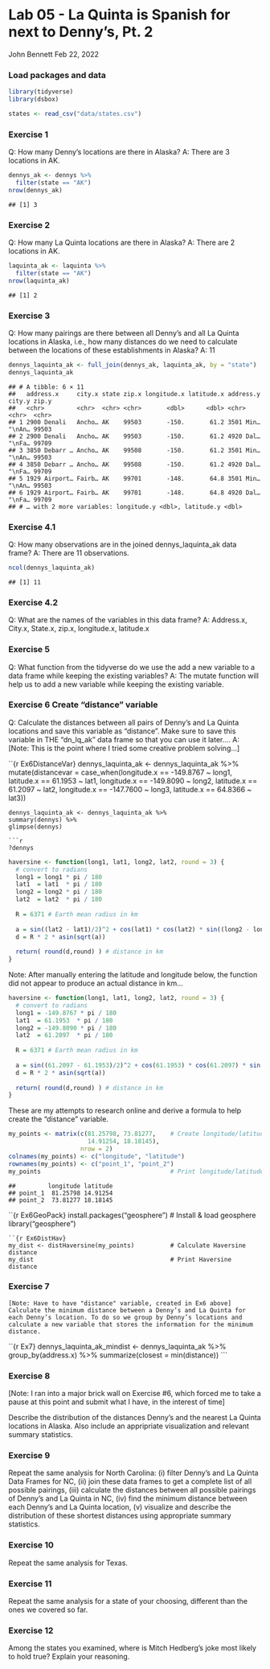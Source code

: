 Lab 05 - La Quinta is Spanish for next to Denny’s, Pt. 2
================
John Bennett
Feb 22, 2022

### Load packages and data

``` r
library(tidyverse) 
library(dsbox) 
```

``` r
states <- read_csv("data/states.csv")
```

### Exercise 1

Q: How many Denny’s locations are there in Alaska? A: There are 3
locations in AK.

``` r
dennys_ak <- dennys %>%
  filter(state == "AK")
nrow(dennys_ak)
```

    ## [1] 3

### Exercise 2

Q: How many La Quinta locations are there in Alaska? A: There are 2
locations in AK.

``` r
laquinta_ak <- laquinta %>%
  filter(state == "AK")
nrow(laquinta_ak)
```

    ## [1] 2

### Exercise 3

Q: How many pairings are there between all Denny’s and all La Quinta
locations in Alaska, i.e., how many distances do we need to calculate
between the locations of these establishments in Alaska? A: 11

``` r
dennys_laquinta_ak <- full_join(dennys_ak, laquinta_ak, by = "state")
dennys_laquinta_ak
```

    ## # A tibble: 6 × 11
    ##   address.x     city.x state zip.x longitude.x latitude.x address.y city.y zip.y
    ##   <chr>         <chr>  <chr> <chr>       <dbl>      <dbl> <chr>     <chr>  <chr>
    ## 1 2900 Denali   Ancho… AK    99503       -150.       61.2 3501 Min… "\nAn… 99503
    ## 2 2900 Denali   Ancho… AK    99503       -150.       61.2 4920 Dal… "\nFa… 99709
    ## 3 3850 Debarr … Ancho… AK    99508       -150.       61.2 3501 Min… "\nAn… 99503
    ## 4 3850 Debarr … Ancho… AK    99508       -150.       61.2 4920 Dal… "\nFa… 99709
    ## 5 1929 Airport… Fairb… AK    99701       -148.       64.8 3501 Min… "\nAn… 99503
    ## 6 1929 Airport… Fairb… AK    99701       -148.       64.8 4920 Dal… "\nFa… 99709
    ## # … with 2 more variables: longitude.y <dbl>, latitude.y <dbl>

### Exercise 4.1

Q: How many observations are in the joined dennys_laquinta_ak data
frame? A: There are 11 observations.

``` r
ncol(dennys_laquinta_ak)
```

    ## [1] 11

### Exercise 4.2

Q: What are the names of the variables in this data frame? A: Address.x,
City.x, State.x, zip.x, longitude.x, latitude.x

### Exercise 5

Q: What function from the tidyverse do we use the add a new variable to
a data frame while keeping the existing variables? A: The mutate
function will help us to add a new variable while keeping the existing
variable.

### Exercise 6 Create “distance” variable

Q: Calculate the distances between all pairs of Denny’s and La Quinta
locations and save this variable as “distance”. Make sure to save this
variable in THE “dn_lq_ak” data frame so that you can use it later…. A:
\[Note: This is the point where I tried some creative problem solving…\]

\`\`{r Ex6DistanceVar} dennys_laquinta_ak \<- dennys_laquinta_ak %>%
mutate(distancevar = case_when(longitude.x == -149.8767 \~ long1,
latitude.x == 61.1953 \~ lat1, longitude.x == -149.8090 \~ long2,
latitude.x == 61.2097 \~ lat2, longitude.x == -147.7600 \~ long3,
latitude.x == 64.8366 \~ lat3))



    dennys_laquinta_ak <- dennys_laquinta_ak %>%
    summary(dennys) %>%
    glimpse(dennys)

    ```r
    ?dennys

``` r
haversine <- function(long1, lat1, long2, lat2, round = 3) {
  # convert to radians
  long1 = long1 * pi / 180
  lat1  = lat1  * pi / 180
  long2 = long2 * pi / 180
  lat2  = lat2  * pi / 180
  
  R = 6371 # Earth mean radius in km
  
  a = sin((lat2 - lat1)/2)^2 + cos(lat1) * cos(lat2) * sin((long2 - long1)/2)^2
  d = R * 2 * asin(sqrt(a))
  
  return( round(d,round) ) # distance in km
}
```

Note: After manually entering the latitude and longitude below, the
function did not appear to produce an actual distance in km…

``` r
haversine <- function(long1, lat1, long2, lat2, round = 3) {
  # convert to radians
  long1 = -149.8767 * pi / 180
  lat1  = 61.1953  * pi / 180
  long2 = -149.8090 * pi / 180
  lat2  = 61.2097  * pi / 180
  
  R = 6371 # Earth mean radius in km
  
  a = sin((61.2097 - 61.1953)/2)^2 + cos(61.1953) * cos(61.2097) * sin((-149.8090 - -149.8767)/2)^2
  d = R * 2 * asin(sqrt(a))
  
  return( round(d,round) ) # distance in km
}
```

These are my attempts to research online and derive a formula to help
create the “distance” variable.

``` r
my_points <- matrix(c(81.25798, 73.81277,    # Create longitude/latitude matrix
                      14.91254, 18.18145),
                    nrow = 2)
colnames(my_points) <- c("longitude", "latitude")
rownames(my_points) <- c("point_1", "point_2")
my_points                                    # Print longitude/latitude matrix
```

    ##         longitude latitude
    ## point_1  81.25798 14.91254
    ## point_2  73.81277 18.18145

\`\`{r Ex6GeoPack} install.packages(“geosphere”) # Install & load
geosphere library(“geosphere”)


    ``{r Ex6DistHav}
    my_dist <- distHaversine(my_points)          # Calculate Haversine distance
    my_dist                                      # Print Haversine distance

### Exercise 7

    [Note: Have to have "distance" variable, created in Ex6 above] Calculate the minimum distance between a Denny’s and La Quinta for each Denny’s location. To do so we group by Denny’s locations and calculate a new variable that stores the information for the minimum distance.

\`\`{r Ex7} dennys_laquinta_ak_mindist \<- dennys_laquinta_ak %>%
group_by(address.x) %>% summarize(closest = min(distance)) \`\`\`

### Exercise 8

\[Note: I ran into a major brick wall on Exercise #6, which forced me to
take a pause at this point and submit what I have, in the interest of
time\]

Describe the distribution of the distances Denny’s and the nearest La
Quinta locations in Alaska. Also include an appripriate visualization
and relevant summary statistics.

### Exercise 9

Repeat the same analysis for North Carolina: (i) filter Denny’s and La
Quinta Data Frames for NC, (ii) join these data frames to get a complete
list of all possible pairings, (iii) calculate the distances between all
possible pairings of Denny’s and La Quinta in NC, (iv) find the minimum
distance between each Denny’s and La Quinta location, (v) visualize and
describe the distribution of these shortest distances using appropriate
summary statistics.

### Exercise 10

Repeat the same analysis for Texas.

### Exercise 11

Repeat the same analysis for a state of your choosing, different than
the ones we covered so far.

### Exercise 12

Among the states you examined, where is Mitch Hedberg’s joke most likely
to hold true? Explain your reasoning.
